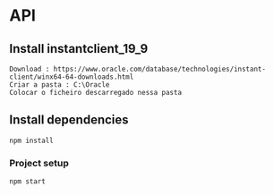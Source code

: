 # API

## Install instantclient_19_9
```
Download : https://www.oracle.com/database/technologies/instant-client/winx64-64-downloads.html
Criar a pasta : C:\Oracle
Colocar o ficheiro descarregado nessa pasta
```

## Install dependencies
```
npm install
```

### Project setup
```
npm start
```

